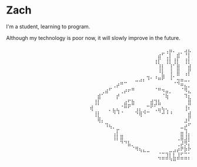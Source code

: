 # Zach

I'm a student, learning to program.

Although my technology is poor now, it will slowly improve in the future.

<div align="right">
<pre>
⠀⠀⠀⠀⠀⠀⠀⠀⠀⠀⢀⣤⡀⠀⠀⣠⣄
⠀⠀⠀⠀⠀⠀⠀⠀⠀⣴⠋⢈⡇⠀⣾⠁⠘⡇
⠀⠀⠀⠀⠀⠀⠀⠀⢰⡏⠀⢸⡇⢸⡇⠀⢸⡇
⠀⠀⠀⠀⠀⠀⠀⠀⢸⡇⠀⢸⠁⣿⠀⠀⣾
⠀⠀⠀⠀⠀⠀⠀⠀⠘⣇⠀⢸⠀⣿⠀⢠⡏
⠀⠀⠀⠀⠀⠀⣀⣠⡄⠹⠂⠘⠶⠟⠀⠸⠁⢤⣤⣀⡀
⠀⠀⠀⢀⡴⠛⠉⠀⠀⠀⠀⠀⠀⠀⠀⠀⠀⠀⠀⠈⠙⠶⣄⡀
⠀⢀⣴⠋⠀⠀⢀⡴⠖⠛⠀⠀⠀⠀⠀⠈⠛⠲⣤⡀⠀⠀⠈⠻⣄
⠀⣾⠁⠀⠀⠀⡞⠀⠀⠀⠀⠀⠀⠀⠀⠀⠀⠀⠈⢷⠀⠀⠀⠀⠹⣆
⢸⡇⠀⠀⠀⠀⠀⠀⣴⣋⣷⠀⠀⠀⠀⣾⣹⣧⠀⠀⠀⠀⠀⠀⠀⣿
⢾⠀⠀⠀⠀⡀⣄⣄⠈⠛⠋⠀⢠⡄⢀⠉⠋⢁⣤⢦⢄⠀⠀⠀⠀⢸⠆
⢸⡇⠀⠀⠀⠙⠘⠈⠀⠀⠀⠙⢿⠙⠉⠀⠀⠈⠚⠘⠘⠀⠀⠀⠀⣾
⠀⢿⡄⠀⠀⠀⠀⠀⠀⠀⠀⠀⠀⠀⠀⠀⠀⠀⠀⠀⠀⠀⠀⠀⣰⠏
⠀⠀⠹⢦⡀⠀⠀⠀⠀⠀⠀⠀⠀⠀⠀⠀⠀⠀⠀⠀⠀⠀⣀⡴⠋
⠀⠀⠀⢀⡏⠀⠀⠀⠀⠀⠀⠀⠀⠀⠀⠀⠀⠀⠀⠀⠀⣤⢹⡀
⠀⠀⠀⢸⡇⣿⠀⠀⠀⠀⠀⠀⠀⠀⠀⠀⠀⠀⠀⠀⢀⣿⣸⡇
⠀⠀⠀⠀⠙⠙⣧⡀⠀⠀⠀⠀⠀⠀⠀⠀⠀⠀⠀⢀⡼⡻⡅
⠀⠀⠀⠀⠀⠀⠈⠻⢦⣄⣀⠀⠀⠀⠀⠀⣀⣠⡴⠟⡷⠗
⠀⠀⠀⠀⠀⠀⠀⠀⠀⣈⣉⣹⡇⣇⣸⣋⣉⡁
⠀⠀⠀⠀⠀⠀⠀⠀⠀⠈⠉⠉⠙⠛⠉⠉⠉⠁
</pre>
</div>
